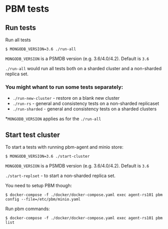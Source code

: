 # PBM tests

## Run tests
Run all tests
```
$ MONGODB_VERSION=3.6 ./run-all
```
`MONGODB_VERSION` is a PSMDB version (e.g. 3.6/4.0/4.2). Default is `3.6`

`./run-all` would run all tests both on a sharded cluster and a non-sharded replica set.

### You might whant to run some tests separately:

* `./run-new-cluster` - restore on a blank new cluster
* `./run-rs` - general and consistency tests on a non-sharded replicaset
* `./run-sharded` - general and consistency tests on a sharded clusters

*`MONGODB_VERSION` applies as for the `./run-all`

## Start test cluster
To start a tests with running pbm-agent and minio store:
```
$ MONGODB_VERSION=3.6 ./start-cluster
```
`MONGODB_VERSION` is a PSMDB version (e.g. 3.6/4.0/4.2). Default is `3.6`

`./start-replset` - to start a non-sharded replica set.

You need to setup PBM though:
```
$ docker-compose -f ./docker/docker-compose.yaml exec agent-rs101 pbm config --file=/etc/pbm/minio.yaml
```
Run pbm commands:
```
$ docker-compose -f ./docker/docker-compose.yaml exec agent-rs101 pbm list
```
